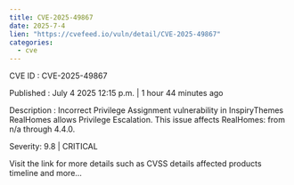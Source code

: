 ```yaml
--- 
title: CVE-2025-49867
date: 2025-7-4
lien: "https://cvefeed.io/vuln/detail/CVE-2025-49867"
categories:
  - cve
---
```


CVE ID : CVE-2025-49867

Published :  July 4
2025
12:15 p.m. | 1 hour
44 minutes ago

Description : Incorrect Privilege Assignment vulnerability in InspiryThemes RealHomes allows Privilege Escalation. This issue affects RealHomes: from n/a through 4.4.0.

Severity: 9.8 | CRITICAL

Visit the link for more details
such as CVSS details
affected products
timeline
and more...

